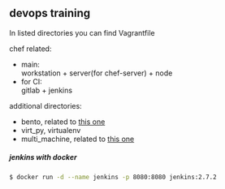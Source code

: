 ## devops training
In listed directories you can find Vagrantfile  

chef related:  
- main:  
workstation + server(for chef-server) + node 
- for CI:  
gitlab + jenkins

additional directories:  
- bento, related to [this one](https://github.com/chef/bento)
- virt_py, virtualenv
- multi_machine, related to [this one](https://www.vagrantup.com/docs/multi-machine/ )

##### jenkins with docker
```bash
$ docker run -d --name jenkins -p 8080:8080 jenkins:2.7.2
```
